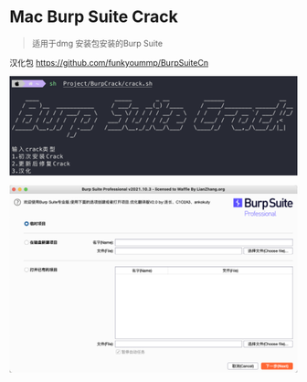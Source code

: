 # Mac Burp Suite Crack

> 适用于dmg 安装包安装的Burp Suite

汉化包
https://github.com/funkyoummp/BurpSuiteCn

![image-20211204140422992](README.assets/image-20211204140422992.png)

![image-20211204140452683](README.assets/image-20211204140452683.png)